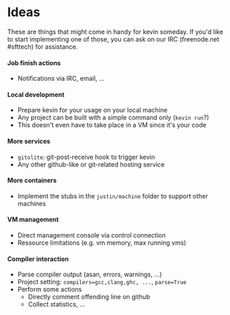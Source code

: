 Ideas
=====


These are things that might come in handy for kevin someday.
If you'd like to start implementing one of those, you can
ask on our IRC (freenode.net #sfttech) for assistance.


#### Job finish actions

* Notifications via IRC, email, ...


#### Local development

* Prepare kevin for your usage on your local machine
* Any project can be built with a simple command only (`kevin run`?)
* This doesn't even have to take place in a VM since it's your code

#### More services

* `gitolite`: git-post-receive hook to trigger kevin
* Any other github-like or git-related hosting service


#### More containers

* Implement the stubs in the `justin/machine` folder to support other machines


#### VM management

* Direct management console via control connection
* Ressource limitations (e.g. vm memory, max running vms)


#### Compiler interaction

* Parse compiler output (asan, errors, warnings, ...)
* Project setting: `compilers=gcc,clang,ghc, ...`, `parse=True`
* Perform some actions
  * Directly comment offending line on github
  * Collect statistics, ...

